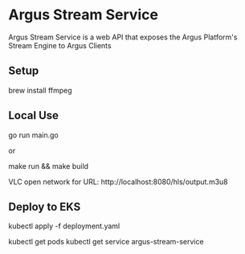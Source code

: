 # Argus Stream Service 

Argus Stream Service is a web API that exposes the Argus Platform's Stream Engine to Argus Clients

## Setup

brew install ffmpeg


## Local Use 

go run main.go

or 

make run && make build

VLC open network for URL: http://localhost:8080/hls/output.m3u8 

## Deploy to EKS

kubectl apply -f deployment.yaml

kubectl get pods
kubectl get service argus-stream-service
